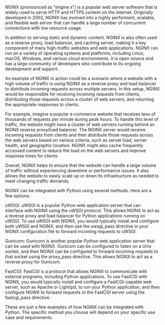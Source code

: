 NGINX (pronounced as "engine x") is a popular web server software that is widely used to serve HTTP and HTTPS content on the internet. Originally developed in 2002, NGINX has evolved into a highly performant, scalable, and flexible web server that can handle a large number of concurrent connections with low resource usage.

In addition to serving static and dynamic content, NGINX is also often used as a reverse proxy, load balancer, and caching server, making it a key component of many high-traffic websites and web applications. NGINX can run on a variety of operating systems and platforms, including Linux, macOS, Windows, and various cloud environments. It is open source and has a large community of developers who contribute to its ongoing development and support.

 

An example of NGINX in action could be a scenario where a website with a high volume of traffic is using NGINX as a reverse proxy and load balancer to distribute incoming requests across multiple servers. In this setup, NGINX would be responsible for receiving incoming requests from clients, distributing those requests across a cluster of web servers, and returning the appropriate responses to clients.

For example, imagine a popular e-commerce website that receives tens of thousands of requests per minute during peak hours. To handle this level of traffic, the website might have a cluster of web servers running behind an NGINX reverse proxy/load balancer. The NGINX server would receive incoming requests from clients and then distribute those requests across the web servers based on various criteria, such as server load, server health, and geographic location. NGINX might also cache frequently accessed content to reduce the load on the web servers and improve response times for clients.

Overall, NGINX helps to ensure that the website can handle a large volume of traffic without experiencing downtime or performance issues. It also allows the website to easily scale up or down its infrastructure as needed to meet changing traffic demands.

 

NGINX can be integrated with Python using several methods. Here are a few options:

uWSGI: uWSGI is a popular Python web application server that can interface with NGINX using the uWSGI protocol. This allows NGINX to act as a reverse proxy and load balancer for Python applications running on uWSGI. To use uWSGI with NGINX, you would typically install and configure both uWSGI and NGINX, and then use the uwsgi_pass directive in your NGINX configuration file to forward incoming requests to uWSGI.

Gunicorn: Gunicorn is another popular Python web application server that can be used with NGINX. Gunicorn can be configured to listen on a Unix socket, and then NGINX can be configured to forward incoming requests to that socket using the proxy_pass directive. This allows NGINX to act as a reverse proxy for Gunicorn.

FastCGI: FastCGI is a protocol that allows NGINX to communicate with external programs, including Python applications. To use FastCGI with NGINX, you would typically install and configure a FastCGI-capable web server, such as Apache or Lighttpd, to run your Python application, and then configure NGINX to forward requests to the FastCGI server using the fastcgi_pass directive.

These are just a few examples of how NGINX can be integrated with Python. The specific method you choose will depend on your specific use case and requirements.
